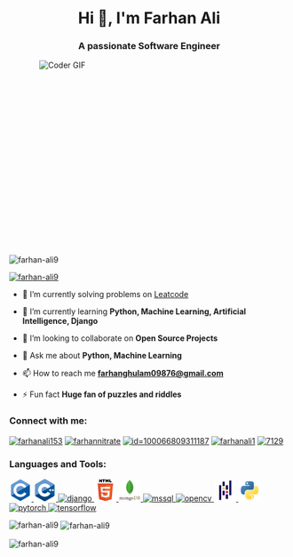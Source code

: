 <h1 align="center">Hi 👋, I'm Farhan Ali</h1>
<h3 align="center">A passionate Software Engineer</h3>


<img align="right" alt="Coder GIF" height=350 width=450 src="https://thumbs.gfycat.com/EvilNextDevilfish-small.gif" />


<p align="left"> <img src="https://komarev.com/ghpvc/?username=farhan-ali9&label=Profile%20views&color=0e75b6&style=flat" alt="farhan-ali9" /> </p>

<p align="left"> <a href="https://github.com/ryo-ma/github-profile-trophy"><img src="https://github-profile-trophy.vercel.app/?username=farhan-ali9" alt="farhan-ali9" /></a> </p>

- 🔭 I’m currently solving problems on [Leatcode](https://leetcode.com/farhanali1/)

- 🌱 I’m currently learning **Python, Machine Learning, Artificial Intelligence, Django**

- 👯 I’m looking to collaborate on **Open Source Projects**

- 💬 Ask me about **Python, Machine Learning**

- 📫 How to reach me **farhanghulam09876@gmail.com**

- ⚡ Fun fact **Huge fan of puzzles and riddles**

<h3 align="left">Connect with me:</h3>
<p align="left">
<a href="https://linkedin.com/in/farhanali153" target="blank"><img align="center" src="https://raw.githubusercontent.com/rahuldkjain/github-profile-readme-generator/master/src/images/icons/Social/linked-in-alt.svg" alt="farhanali153" height="30" width="40" /></a>
<a href="https://kaggle.com/farhannitrate" target="blank"><img align="center" src="https://raw.githubusercontent.com/rahuldkjain/github-profile-readme-generator/master/src/images/icons/Social/kaggle.svg" alt="farhannitrate" height="30" width="40" /></a>
<a href="https://fb.com/id=100066809311187" target="blank"><img align="center" src="https://raw.githubusercontent.com/rahuldkjain/github-profile-readme-generator/master/src/images/icons/Social/facebook.svg" alt="id=100066809311187" height="30" width="40" /></a>
<a href="https://www.leetcode.com/farhanali1" target="blank"><img align="center" src="https://raw.githubusercontent.com/rahuldkjain/github-profile-readme-generator/master/src/images/icons/Social/leet-code.svg" alt="farhanali1" height="30" width="40" /></a>
<a href="https://discord.gg/7129" target="blank"><img align="center" src="https://raw.githubusercontent.com/rahuldkjain/github-profile-readme-generator/master/src/images/icons/Social/discord.svg" alt="7129" height="30" width="40" /></a>
</p>

<h3 align="left">Languages and Tools:</h3>
<p align="left"> <a href="https://www.cprogramming.com/" target="_blank" rel="noreferrer"> <img src="https://raw.githubusercontent.com/devicons/devicon/master/icons/c/c-original.svg" alt="c" width="40" height="40"/> </a> <a href="https://www.w3schools.com/cpp/" target="_blank" rel="noreferrer"> <img src="https://raw.githubusercontent.com/devicons/devicon/master/icons/cplusplus/cplusplus-original.svg" alt="cplusplus" width="40" height="40"/> </a> <a href="https://www.djangoproject.com/" target="_blank" rel="noreferrer"> <img src="https://cdn.worldvectorlogo.com/logos/django.svg" alt="django" width="40" height="40"/> </a> <a href="https://www.w3.org/html/" target="_blank" rel="noreferrer"> <img src="https://raw.githubusercontent.com/devicons/devicon/master/icons/html5/html5-original-wordmark.svg" alt="html5" width="40" height="40"/> </a> <a href="https://www.mongodb.com/" target="_blank" rel="noreferrer"> <img src="https://raw.githubusercontent.com/devicons/devicon/master/icons/mongodb/mongodb-original-wordmark.svg" alt="mongodb" width="40" height="40"/> </a> <a href="https://www.microsoft.com/en-us/sql-server" target="_blank" rel="noreferrer"> <img src="https://www.svgrepo.com/show/303229/microsoft-sql-server-logo.svg" alt="mssql" width="40" height="40"/> </a> <a href="https://opencv.org/" target="_blank" rel="noreferrer"> <img src="https://www.vectorlogo.zone/logos/opencv/opencv-icon.svg" alt="opencv" width="40" height="40"/> </a> <a href="https://pandas.pydata.org/" target="_blank" rel="noreferrer"> <img src="https://raw.githubusercontent.com/devicons/devicon/2ae2a900d2f041da66e950e4d48052658d850630/icons/pandas/pandas-original.svg" alt="pandas" width="40" height="40"/> </a> <a href="https://www.python.org" target="_blank" rel="noreferrer"> <img src="https://raw.githubusercontent.com/devicons/devicon/master/icons/python/python-original.svg" alt="python" width="40" height="40"/> </a> <a href="https://pytorch.org/" target="_blank" rel="noreferrer"> <img src="https://www.vectorlogo.zone/logos/pytorch/pytorch-icon.svg" alt="pytorch" width="40" height="40"/> </a> <a href="https://www.tensorflow.org" target="_blank" rel="noreferrer"> <img src="https://www.vectorlogo.zone/logos/tensorflow/tensorflow-icon.svg" alt="tensorflow" width="40" height="40"/> </a> </p>

<p><img align="left" src="https://github-readme-stats.vercel.app/api/top-langs?username=farhan-ali9&show_icons=true&locale=en&layout=compact" alt="farhan-ali9" /></p>

<p>&nbsp;<img align="center" src="https://github-readme-stats.vercel.app/api?username=farhan-ali9&show_icons=true&locale=en" alt="farhan-ali9" /></p>

<p><img align="center" src="https://github-readme-streak-stats.herokuapp.com/?user=farhan-ali9&" alt="farhan-ali9" /></p>

